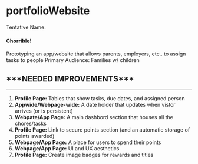 # portfolioWebsite

Tentative Name: <h4><b>Chorrible!</b></h4>

Prototyping an app/website that allows parents, employers, etc.. to assign tasks to people
Primary Audience: Families w/ children

<h2>***NEEDED IMPROVEMENTS***</h2>
<hr>
<ol>
  <li><b>Profile Page:</b> Tables that show tasks, due dates, and assigned person</li>
  <li><b>Appwide/Webpage-wide:</b> A date holder that updates when vistor arrives (or is persistent)</li>
  <li><b>Webpate/App Page:</b> A main dashbord section that houses all the chores/tasks</li>
  <li><b>Profile Page:</b> Link to secure points section (and an automatic storage of points awarded)</li>
  <li><b>Webpage/App Page:</b> A place for users to spend their points</li>
  <li><b>Webpage/App Page:</b> UI and UX aesthetics</li>
  <li><b>Profile Page:</b> Create image badges for rewards and titles</li>
</ol>

